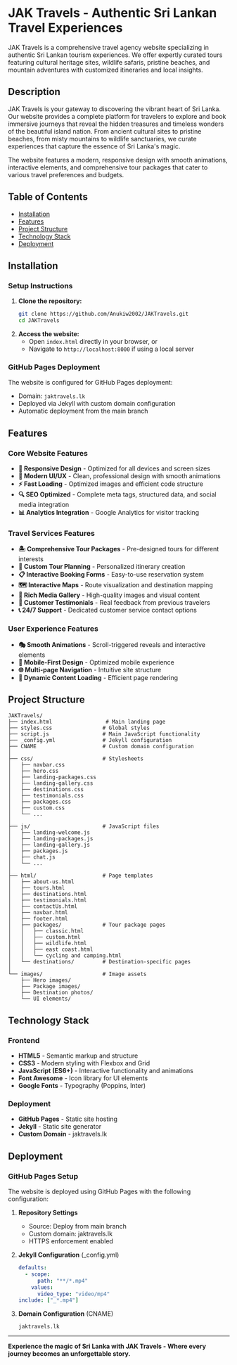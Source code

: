 # JAK Travels - Authentic Sri Lankan Travel Experiences

JAK Travels is a comprehensive travel agency website specializing in authentic Sri Lankan tourism experiences. We offer expertly curated tours featuring cultural heritage sites, wildlife safaris, pristine beaches, and mountain adventures with customized itineraries and local insights.

## Description

JAK Travels is your gateway to discovering the vibrant heart of Sri Lanka. Our website provides a complete platform for travelers to explore and book immersive journeys that reveal the hidden treasures and timeless wonders of the beautiful island nation. From ancient cultural sites to pristine beaches, from misty mountains to wildlife sanctuaries, we curate experiences that capture the essence of Sri Lanka's magic.

The website features a modern, responsive design with smooth animations, interactive elements, and comprehensive tour packages that cater to various travel preferences and budgets.

## Table of Contents
- [Installation](#installation)
- [Features](#features)
- [Project Structure](#project-structure)
- [Technology Stack](#technology-stack)
- [Deployment](#deployment)

## Installation

### Setup Instructions

1. **Clone the repository:**
   ```bash
   git clone https://github.com/Anukiw2002/JAKTravels.git
   cd JAKTravels
   ```
2. **Access the website:**
   - Open `index.html` directly in your browser, or
   - Navigate to `http://localhost:8000` if using a local server

### GitHub Pages Deployment
The website is configured for GitHub Pages deployment:
- Domain: `jaktravels.lk`
- Deployed via Jekyll with custom domain configuration
- Automatic deployment from the main branch

## Features

### Core Website Features
- **📱 Responsive Design** - Optimized for all devices and screen sizes
- **🎨 Modern UI/UX** - Clean, professional design with smooth animations
- **⚡ Fast Loading** - Optimized images and efficient code structure
- **🔍 SEO Optimized** - Complete meta tags, structured data, and social media integration
- **📊 Analytics Integration** - Google Analytics for visitor tracking

### Travel Services Features
- **🏝️ Comprehensive Tour Packages** - Pre-designed tours for different interests
- **🎯 Custom Tour Planning** - Personalized itinerary creation
- **📋 Interactive Booking Forms** - Easy-to-use reservation system
- **🗺️ Interactive Maps** - Route visualization and destination mapping
- **📸 Rich Media Gallery** - High-quality images and visual content
- **💬 Customer Testimonials** - Real feedback from previous travelers
- **📞 24/7 Support** - Dedicated customer service contact options

### User Experience Features
- **🎭 Smooth Animations** - Scroll-triggered reveals and interactive elements
- **📱 Mobile-First Design** - Optimized mobile experience
- **🌐 Multi-page Navigation** - Intuitive site structure
- **🔄 Dynamic Content Loading** - Efficient page rendering

## Project Structure

```
JAKTravels/
├── index.html                 # Main landing page
├── styles.css                # Global styles
├── script.js                 # Main JavaScript functionality
├── _config.yml               # Jekyll configuration
├── CNAME                     # Custom domain configuration
│
├── css/                      # Stylesheets
│   ├── navbar.css
│   ├── hero.css
│   ├── landing-packages.css
│   ├── landing-gallery.css
│   ├── destinations.css
│   ├── testimonials.css
│   ├── packages.css
│   ├── custom.css
│   └── ...
│
├── js/                       # JavaScript files
│   ├── landing-welcome.js
│   ├── landing-packages.js
│   ├── landing-gallery.js
│   ├── packages.js
│   ├── chat.js
│   └── ...
│
├── html/                     # Page templates
│   ├── about-us.html
│   ├── tours.html
│   ├── destinations.html
│   ├── testimonials.html
│   ├── contactUs.html
│   ├── navbar.html
│   ├── footer.html
│   ├── packages/             # Tour package pages
│   │   ├── classic.html
│   │   ├── custom.html
│   │   ├── wildlife.html
│   │   ├── east coast.html
│   │   └── cycling and camping.html
│   └── destinations/         # Destination-specific pages
│
└── images/                   # Image assets
    ├── Hero images/
    ├── Package images/
    ├── Destination photos/
    └── UI elements/
```

## Technology Stack

### Frontend
- **HTML5** - Semantic markup and structure
- **CSS3** - Modern styling with Flexbox and Grid
- **JavaScript (ES6+)** - Interactive functionality and animations
- **Font Awesome** - Icon library for UI elements
- **Google Fonts** - Typography (Poppins, Inter)

### Deployment
- **GitHub Pages** - Static site hosting
- **Jekyll** - Static site generator
- **Custom Domain** - jaktravels.lk

## Deployment

### GitHub Pages Setup
The website is deployed using GitHub Pages with the following configuration:

1. **Repository Settings**
   - Source: Deploy from main branch
   - Custom domain: jaktravels.lk
   - HTTPS enforcement enabled

2. **Jekyll Configuration** (_config.yml)
   ```yaml
   defaults:
     - scope:
         path: "**/*.mp4"
       values:
         video_type: "video/mp4"
   include: ["_*.mp4"]
   ```

3. **Domain Configuration** (CNAME)
   ```
   jaktravels.lk
   ```

---

**Experience the magic of Sri Lanka with JAK Travels - Where every journey becomes an unforgettable story.**
